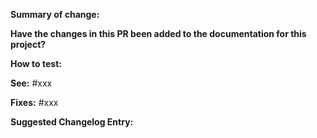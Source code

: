 **Summary of change:**
<!-- Provide a short but detailed summary of the changes included in this PR -->

**Have the changes in this PR been added to the documentation for this project?**
<!--
Yes / No / Does not apply
(if No, please create and link to the issue that identifies the need for documentation)
-->

**How to test:**
<!-- Provide as detailed a description for how to test this PR. -->

<!-- If this PR is in reference to an existing issue, link it here. -->
**See:** #xxx

<!-- If this PR fully resolves an existing issue, link it here. -->
**Fixes:** #xxx

**Suggested Changelog Entry:**
<!-- Provide a short description of the changes in this PR for inclusion in the changelog. -->

<!-- You can use this space to provide any additional information that may be relevant to this PR -->
